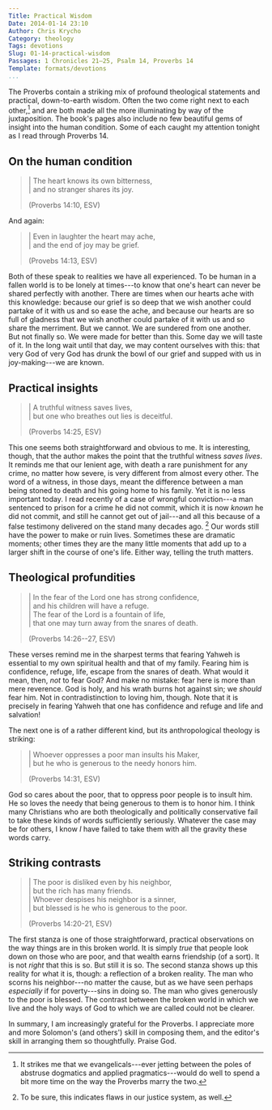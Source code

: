 ```yaml
---
Title: Practical Wisdom
Date: 2014-01-14 23:10
Author: Chris Krycho
Category: theology
Tags: devotions
Slug: 01-14-practical-wisdom
Passages: 1 Chronicles 21–25, Psalm 14, Proverbs 14
Template: formats/devotions
...
```


The Proverbs contain a striking mix of profound theological statements and
practical, down-to-earth wisdom. Often the two come right next to each
other,[^contrast?] and are both made all the more illuminating by way of the
juxtaposition. The book's pages also include no few beautiful gems of insight
into the human condition. Some of each caught my attention tonight as I read
through Proverbs 14.

## On the human condition

> | The heart knows its own bitterness,  
> |     and no stranger shares its joy.
> 
> (Proverbs 14:10, ESV)

And again:

> | Even in laughter the heart may ache,  
> |     and the end of joy may be grief.
> 
> (Provebs 14:13, ESV)

Both of these speak to realities we have all experienced. To be human in a
fallen world is to be lonely at times---to know that one's heart can never be
shared perfectly with another. There are times when our hearts ache with this
knowledge: because our grief is so deep that we wish another could partake of it
with us and so ease the ache, and because our hearts are so full of gladness
that we wish another could partake of it with us and so share the merriment. But
we cannot. We are sundered from one another. But not finally so. We were made
for better than this. Some day we will taste of it. In the long wait until that
day, we may content ourselves with this: that very God of very God has drunk the
bowl of our grief and supped with us in joy-making---we are known.

## Practical insights

> | A truthful witness saves lives,  
> |     but one who breathes out lies is deceitful.
> 
> (Proverbs 14:25, ESV)

This one seems both straightforward and obvious to me. It is interesting,
though, that the author makes the point that the truthful witness *saves lives*.
It reminds me that our lenient age, with death a rare punishment for any crime,
no matter how severe, is very different from almost every other. The word of a
witness, in those days, meant the difference between a man being stoned to death
and his going home to his family. Yet it is no less important today. I read
recently of a case of wrongful conviction---a man sentenced to prison for a
crime he did not commit, which it is now *known* he did not commit, and still he
cannot get out of jail---and all this because of a false testimony delivered on
the stand many decades ago. [^justice] Our words still have the power to make or
ruin lives. Sometimes these are dramatic moments; other times they are the many
little moments that add up to a larger shift in the course of one's life. Either
way, telling the truth matters.

## Theological profundities

> | In the fear of the <span class=smcp>Lord</span> one has strong confidence,  
> |     and his children will have a refuge.  
> | The fear of the <span class=smcp>Lord</span> is a fountain of life,  
> |     that one may turn away from the snares of death.
> 
> (Proverbs 14:26--27, ESV)

These verses remind me in the sharpest terms that fearing Yahweh is essential to
my own spiritual health and that of my family. Fearing him is confidence,
refuge, life, escape from the snares of death. What would it mean, then, *not*
to fear God? And make no mistake: fear here is more than mere reverence. God is
holy, and his wrath burns hot against sin; we *should* fear him. Not in
contradistinction to loving him, though. Note that it is precisely in fearing
Yahweh that one has confidence and refuge and life and salvation!

The next one is of a rather different kind, but its anthropological theology is
striking:

> | Whoever oppresses a poor man insults his Maker,  
> |    but he who is generous to the needy honors him.
> 
> (Proverbs 14:31, ESV)

God so cares about the poor, that to oppress poor people is to insult him. He so
loves the needy that being generous to them is to honor him. I think many
Christians who are both theologically and politically conservative fail to take
these kinds of words sufficiently seriously. Whatever the case may be for
others, I know *I* have failed to take them with all the gravity these words
carry.

## Striking contrasts

> | The poor is disliked even by his neighbor,  
> |     but the rich has many friends.  
> | Whoever despises his neighbor is a sinner,  
> |     but blessed is he who is generous to the poor.
> 
> (Proverbs 14:20-21, ESV)

The first stanza is one of those straightforward, practical observations on the
way things are in this broken world. It is simply *true* that people look down
on those who are poor, and that wealth earns friendship (of a sort). It is not
*right* that this is so. But still it is so. The second stanza shows up this
reality for what it is, though: a reflection of a broken reality. The man who
scorns his neighbor---no matter the cause, but as we have seen perhaps
*especially* if for poverty---sins in doing so. The man who gives generously to
the poor is blessed. The contrast between the broken world in which we live and
the holy ways of God to which we are called could not be clearer.

In summary, I am increasingly grateful for the Proverbs. I appreciate more and
more Solomon's (and others') skill in composing them, and the editor's skill in
arranging them so thoughtfully. Praise God.

[^contrast?]: It strikes me that we evangelicals---ever jetting between the
    poles of abstruse dogmatics and applied pragmatics---would do well to spend
    a bit more time on the way the Proverbs marry the two.

[^justice]: To be sure, this indicates flaws in our justice system, as well.